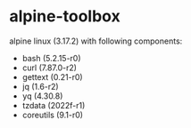 # alpine-toolbox

alpine linux (3.17.2) with following components:

- bash (5.2.15-r0)
- curl (7.87.0-r2)
- gettext (0.21-r0)
- jq (1.6-r2)
- yq (4.30.8)
- tzdata (2022f-r1)
- coreutils (9.1-r0)
